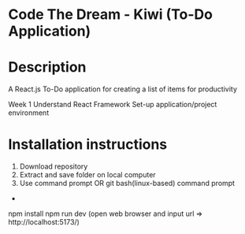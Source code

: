 # Code The Dream - Kiwi (To-Do Application)

# Description
A React.js To-Do application for creating a list of items for productivity

Week 1
Understand React Framework
Set-up application/project environment

# Installation instructions
1) Download repository
2) Extract and save folder on local computer
3) Use command prompt OR git bash(linux-based) command prompt
-   
npm install
npm run dev (open web browser and input url => http://localhost:5173/)
